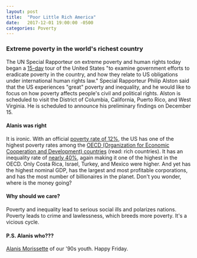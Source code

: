 ```yaml
---
layout: post
title:  "Poor Little Rich America"
date:   2017-12-01 19:00:00 -0500
categories: Poverty
---
```

### Extreme poverty in the world's richest country

The UN Special Rapporteur on extreme poverty and human rights today began a [15-day](http://www.ohchr.org/EN/NewsEvents/Pages/DisplayNews.aspx?NewsID=22465&LangID=E) tour of the United States "to examine government efforts to eradicate poverty in the country, and how they relate to US obligations under international human rights law." Special Rapporteur Philip Alston said that the US experiences "great" poverty and inequality, and he would like to focus on how poverty affects people's civil and political rights. Alston is scheduled to visit the District of Columbia, California, Puerto Rico, and West Virginia. He is scheduled to announce his preliminary findings on December 15.

#### Alanis was right

It is ironic. With an official [poverty rate of 12%](https://www.census.gov/newsroom/press-releases/2017/income-povery.html), the US has one of the highest poverty rates among the [OECD (Organization for Economic Cooperation and Development) countries](https://data.oecd.org/inequality/poverty-rate.htm) (read: rich countries). It has an inequality rate of [nearly 40%](https://data.oecd.org/inequality/income-inequality.htm#indicator-chart), again making it one of the highest in the OECD. Only Costa Rica, Israel, Turkey, and Mexico were higher. And yet has the highest nominal GDP, has the largest and most profitable corporations, and has the most number of billionaires in the planet. Don't you wonder, where is the money going?

#### Why should we care?

Poverty and inequality lead to serious social ills and polarizes nations. Poverty leads to crime and lawlessness, which breeds more poverty. It's a vicious cycle.

#### P.S. Alanis who???

[Alanis Morissette](https://www.youtube.com/watch?v=Jne9t8sHpUc) of our '90s youth. Happy Friday.
